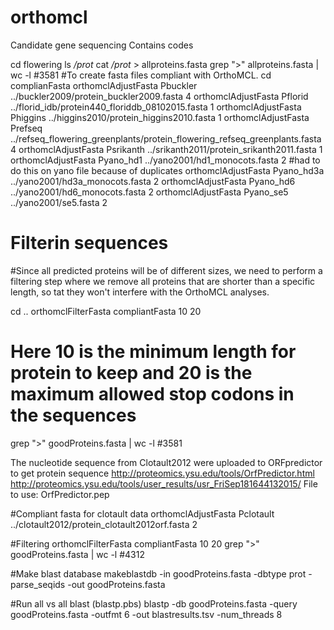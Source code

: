 # orthomcl
Candidate gene sequencing
Contains codes

cd flowering
ls */prot*
cat */prot* > allproteins.fasta
grep ">" allproteins.fasta  | wc -l
  #3581
#To create fasta files compliant with OrthoMCL.
cd complianFasta
orthomclAdjustFasta Pbuckler ../buckler2009/protein_buckler2009.fasta 4
orthomclAdjustFasta Pflorid ../florid_idb/protein440_floriddb_08102015.fasta 1
orthomclAdjustFasta Phiggins ../higgins2010/protein_higgins2010.fasta 1
orthomclAdjustFasta Prefseq ../refseq_flowering_greenplants/protein_flowering_refseq_greenplants.fasta 4
orthomclAdjustFasta Psrikanth ../srikanth2011/protein_srikanth2011.fasta 1
orthomclAdjustFasta Pyano_hd1 ../yano2001/hd1_monocots.fasta 2 #had to do this on yano file because of duplicates
orthomclAdjustFasta Pyano_hd3a ../yano2001/hd3a_monocots.fasta 2
orthomclAdjustFasta Pyano_hd6 ../yano2001/hd6_monocots.fasta 2
orthomclAdjustFasta Pyano_se5 ../yano2001/se5.fasta 2

# Filterin sequences
#Since all predicted proteins will be of different sizes, we need to perform a filtering step where we remove all proteins that are shorter than a specific length, so tat they won't interfere with the OrthoMCL analyses.

cd ..
orthomclFilterFasta compliantFasta 10 20
# Here 10 is the minimum length for protein to keep and 20 is the maximum allowed stop codons in the sequences
grep ">" goodProteins.fasta | wc -l
  #3581

The nucleotide sequence from Clotault2012 were uploaded to ORFpredictor to get protein sequence
http://proteomics.ysu.edu/tools/OrfPredictor.html
http://proteomics.ysu.edu/tools/user_results/usr_FriSep181644132015/
File to use: OrfPredictor.pep

#Compliant fasta for clotault data
orthomclAdjustFasta Pclotault ../clotault2012/protein_clotault2012orf.fasta 2

#Filtering
orthomclFilterFasta compliantFasta 10 20
grep ">" goodProteins.fasta | wc -l
  #4312

#Make blast database
 makeblastdb -in goodProteins.fasta -dbtype prot -parse_seqids -out goodProteins.fasta

#Run all vs all blast (blastp.pbs)
blastp -db goodProteins.fasta -query goodProteins.fasta -outfmt 6 -out blastresults.tsv -num_threads 8


